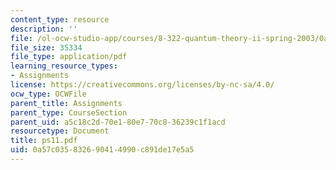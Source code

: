 ```yaml
---
content_type: resource
description: ''
file: /ol-ocw-studio-app/courses/8-322-quantum-theory-ii-spring-2003/0a57c035832690414990c891de17e5a5_ps11.pdf
file_size: 35334
file_type: application/pdf
learning_resource_types:
- Assignments
license: https://creativecommons.org/licenses/by-nc-sa/4.0/
ocw_type: OCWFile
parent_title: Assignments
parent_type: CourseSection
parent_uid: a5c18c2d-70e1-80e7-70c8-36239c1f1acd
resourcetype: Document
title: ps11.pdf
uid: 0a57c035-8326-9041-4990-c891de17e5a5
---
```

